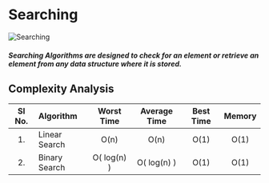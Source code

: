 # Searching

![Searching](https://github.com/nandanabhishek/Data-Structure/blob/main/Searching/searching.png)
#### *Searching Algorithms are designed to check for an element or retrieve an element from any data structure where it is stored.*

## Complexity Analysis

| Sl No. | Algorithm | Worst Time | Average Time | Best Time | Memory |
| :---: | :--- | :---: | :---: | :---: | :---: 
| 1. | Linear Search | O(n) | O(n) | O(1) | O(1)|
| 2. | Binary Search | O( log(n) ) | O( log(n) ) | O(1) | O(1) |
